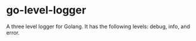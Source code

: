 # go-level-logger
A three level logger for Golang. It has the following levels: debug, info, and error.

